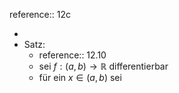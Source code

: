 reference:: 12c

-
- Satz:
	- reference:: 12.10
	- sei $f:\left(a,b\right)\rightarrow\mathbb{R}$ differentierbar
	- für ein $x\in\left(a,b\right)$ sei